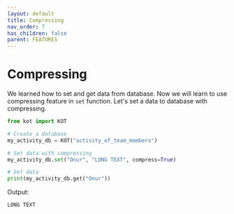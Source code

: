 ```yaml
---
layout: default
title: Compressing
nav_order: 7
has_children: false
parent: FEATURES
---
```


# Compressing
We learned how to set and get data from database. Now we will learn to use compressing feature in `set` function. Let's set a data to database with compressing.

```python
from kot import KOT

# Create a database
my_activity_db = KOT("activity_of_team_members")

# Set data with compressing
my_activity_db.set("Onur", "LONG TEXT", compress=True)

# Get data
print(my_activity_db.get("Onur"))
```

Output:

```console
LONG TEXT
```